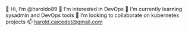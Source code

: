  👋 Hi, I’m @haroldo89
 👀 I’m interested in DevOps
 🌱 I’m currently learning sysadmin and DevOps tools
 💞️ I’m looking to collaborate on kubernetes projects
 📫 harold.caicedot@gmail.com

<!---
haroldo89/haroldo89 is a ✨ special ✨ repository because its `README.md` (this file) appears on your GitHub profile.
You can click the Preview link to take a look at your changes.
--->
